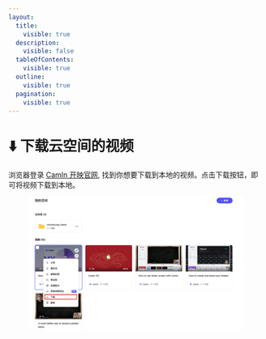 ```yaml
---
layout:
  title:
    visible: true
  description:
    visible: false
  tableOfContents:
    visible: true
  outline:
    visible: true
  pagination:
    visible: true
---
```


# ⬇️ 下载云空间的视频

浏览器登录 [CamIn 开映官网](https://www.camin.cn), 找到你想要下载到本地的视频。点击下载按钮，即可将视频下载到本地。

<figure><img src="../../.gitbook/assets/image (42).png" alt=""><figcaption></figcaption></figure>
